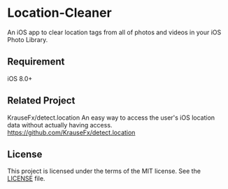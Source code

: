 # Location-Cleaner

An iOS app to clear location tags from all of photos and videos in your iOS Photo Library.

## Requirement

iOS 8.0+

## Related Project

KrauseFx/detect.location
An easy way to access the user's iOS location data without actually having access.
https://github.com/KrauseFx/detect.location

## License

This project is licensed under the terms of the MIT license. See the [LICENSE](LICENSE) file.

